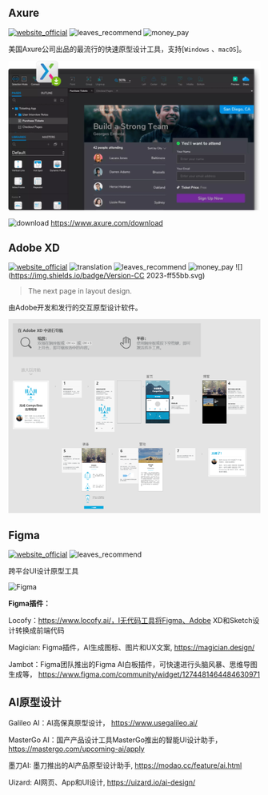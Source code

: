 ## Axure
[![website_official](https://gitbook07.oss-cn-hangzhou.aliyuncs.com/website_official.svg)](https://www.axure.com/) ![leaves_recommend](https://gitbook07.oss-cn-hangzhou.aliyuncs.com/leaves_rec.svg) ![money_pay](https://gitbook07.oss-cn-hangzhou.aliyuncs.com/money_pay.svg)

美国Axure公司出品的最流行的快速原型设计工具，支持[`Windows` 、`macOS`]。

![](../../.gitbook/assets/z-design-graphic-uiux-axure.png)

![download](https://gitbook07.oss-cn-hangzhou.aliyuncs.com/download.svg) https://www.axure.com/download

## Adobe XD
[![website_official](https://gitbook07.oss-cn-hangzhou.aliyuncs.com/website_official.svg)](https://www.adobe.com/products/xd.html) ![translation](https://gitbook07.oss-cn-hangzhou.aliyuncs.com/translation.svg) ![leaves_recommend](https://gitbook07.oss-cn-hangzhou.aliyuncs.com/leaves_rec.svg) ![money_pay](https://gitbook07.oss-cn-hangzhou.aliyuncs.com/money_pay.svg) ![](https://img.shields.io/badge/Version-CC 2023-ff55bb.svg)

> The next page in layout design.

由Adobe开发和发行的交互原型设计软件。

![Adobe XD](../../.gitbook/assets/z-design-graphic-adobexd.png)

## Figma
[![website_official](https://gitbook07.oss-cn-hangzhou.aliyuncs.com/website_official.svg)](https://www.figma.com/) ![leaves_recommend](https://gitbook07.oss-cn-hangzhou.aliyuncs.com/leaves_rec.svg)

跨平台UI设计原型工具

![Figma](https://i.postimg.cc/G9wLM7bQ/image.png)

**Figma插件：**

Locofy：https://www.locofy.ai/，I无代码工具将Figma、Adobe XD和Sketch设计转换成前端代码

Magician: Figma插件，AI生成图标、图片和UX文案, https://magician.design/

Jambot：Figma团队推出的Figma AI白板插件，可快速进行头脑风暴、思维导图生成等， https://www.figma.com/community/widget/1274481464484630971

## AI原型设计

Galileo AI：AI高保真原型设计， https://www.usegalileo.ai/

MasterGo AI：国产产品设计工具MasterGo推出的智能UI设计助手， https://mastergo.com/upcoming-ai/apply

墨刀AI: 墨刀推出的AI产品原型设计助手, https://modao.cc/feature/ai.html

Uizard: AI网页、App和UI设计, https://uizard.io/ai-design/